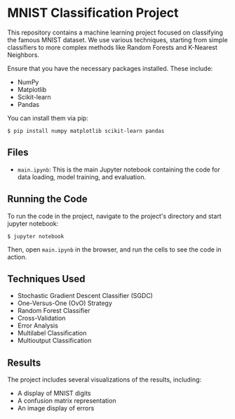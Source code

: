 
# MNIST Classification Project

This repository contains a machine learning project focused on classifying the famous MNIST dataset. We use various techniques, starting from simple classifiers to more complex methods like Random Forests and K-Nearest Neighbors.

Ensure that you have the necessary packages installed. These include:

- NumPy
- Matplotlib
- Scikit-learn
- Pandas

You can install them via pip:

```
$ pip install numpy matplotlib scikit-learn pandas
```

## Files

- `main.ipynb`: This is the main Jupyter notebook containing the code for data loading, model training, and evaluation.

## Running the Code

To run the code in the project, navigate to the project's directory and start jupyter notebook:

```
$ jupyter notebook
```

Then, open `main.ipynb` in the browser, and run the cells to see the code in action.

## Techniques Used

- Stochastic Gradient Descent Classifier (SGDC)
- One-Versus-One (OvO) Strategy
- Random Forest Classifier
- Cross-Validation
- Error Analysis
- Multilabel Classification
- Multioutput Classification

## Results

The project includes several visualizations of the results, including:

- A display of MNIST digits
- A confusion matrix representation
- An image display of errors


